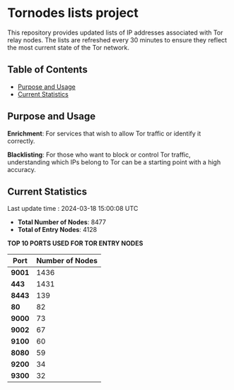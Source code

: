 # Tornodes lists project

This repository provides updated lists of IP addresses associated with Tor relay nodes. The lists are refreshed every 30 minutes to ensure they reflect the most current state of the Tor network.

## Table of Contents

- [Purpose and Usage](#purpose-and-usage)
- [Current Statistics](#current-statistics)


## Purpose and Usage

**Enrichment**: For services that wish to allow Tor traffic or identify it correctly.

**Blacklisting**: For those who want to block or control Tor traffic, understanding which IPs belong to Tor can be a starting point with a high accuracy.

## Current Statistics

Last update time : 2024-03-18 15:00:08 UTC

- **Total Number of Nodes**: 8477
- **Total of Entry Nodes**: 4128

**TOP 10 PORTS USED FOR TOR ENTRY NODES**

| **Port** | **Number of Nodes** |
|------|-----------------|
| **9001**   | 1436  |
| **443**   | 1431  |
| **8443**   | 139  |
| **80**   | 82  |
| **9000**   | 73  |
| **9002**   | 67  |
| **9100**   | 60  |
| **8080**   | 59  |
| **9200**   | 34  |
| **9300**   | 32  |

